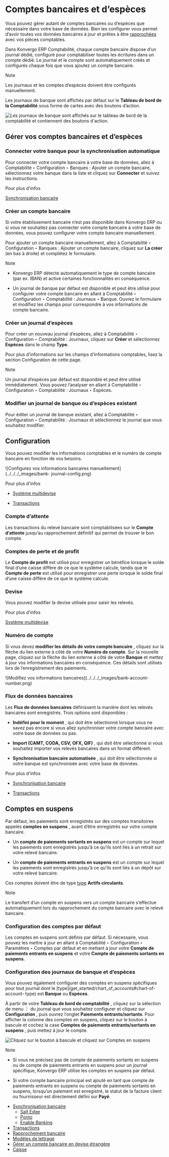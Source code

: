 # Comptes bancaires et d’espèces

Vous pouvez gérer autant de comptes bancaires ou d’espèces que nécessaire dans
votre base de données. Bien les configurer vous permet d’avoir toutes vos
données bancaires à jour et prêtes à être
[rapprochées](bank/reconciliation) avec vos pièces comptables.

Dans Konvergo ERP Comptabilité, chaque compte bancaire dispose d’un journal dédié,
configuré pour comptabiliser toutes les écritures dans un compte dédié. Le
journal et le compte sont automatiquement créés et configurés chaque fois que
vous ajoutez un compte bancaire.

<div class="alert alert-primary">
<p class="alert-title">
Note</p><p>Les journaux et les comptes d’espèces doivent être configurés manuellement.</p>
</div>

Les journaux de banque sont affichés par défaut sur le **Tableau de bord de la
Comptabilité** sous forme de cartes avec des boutons d’action.

![Les journaux de banque sont affichés sur le tableau de bord de la
comptabilité et contiennent des boutons d'action.](../../../_images/card.png)

## Gérer vos comptes bancaires et d’espèces

### Connecter votre banque pour la synchronisation automatique

Pour connecter votre compte bancaire à votre base de données, allez à
Comptabilité ‣ Configuration ‣ Banques : Ajouter un compte bancaire,
sélectionnez votre banque dans la liste et cliquez sur **Connecter** et suivez
les instructions.

<div class="alert alert-secondary">
<p class="alert-title">
Pour plus d'infos</p><p><a href="bank/bank_synchronization">Synchronisation bancaire</a></p>
</div>

### Créer un compte bancaire

Si votre établissement bancaire n’est pas disponible dans Konvergo ERP ou si vous ne
souhaitez pas connecter votre compte bancaire à votre base de données, vous
pouvez configurer votre compte bancaire manuellement.

Pour ajouter un compte bancaire manuellement, allez à Comptabilité ‣
Configuration ‣ Banques : Ajouter un compte bancaire, cliquez sur **La créer**
(en bas à droite) et complétez le formulaire.

<div class="alert alert-primary">
<p class="alert-title">
Note</p><ul>
<li><p>Konvergo ERP détecte automatiquement le type de compte bancaire (par ex. IBAN) et active certaines fonctionnalités en conséquence.</p></li>
<li><p>Un journal de banque par défaut est disponible et peut être utilisé pour configurer votre compte bancaire en allant à Comptabilité ‣ Configuration ‣ Comptabilité : Journaux ‣ Banque. Ouvrez le formulaire et modifiez les champs pour correspondre à vos informations de compte bancaire.</p></li>
</ul>
</div>

### Créer un journal d’espèces

Pour créer un nouveau journal d’espèces, allez à Comptabilité ‣ Configuration
‣ Comptabilité : Journaux, cliquez sur **Créer** et sélectionnez **Espèces**
dans le champ **Type**.

Pour plus d’informations sur les champs d’informations comptables, lisez la
section Configuration de cette page.

<div class="alert alert-primary">
<p class="alert-title">
Note</p><p>Un journal d’espèces par défaut est disponible et peut être utilisé immédiatement. Vous pouvez l’analyser en allant à Comptabilité ‣ Configuration ‣ Comptabilité : Journaux ‣ Espèces.</p>
</div>

### Modifier un journal de banque ou d’espèces existant

Pour éditer un journal de banque existant, allez à Comptabilité ‣
Configuration ‣ Comptabilité : Journaux et sélectionnez le journal que vous
souhaitez modifier.

## Configuration

Vous pouvez modifier les informations comptables et le numéro de compte
bancaire en fonction de vos besoins.

![Configurez vos informations bancaires manuellement](../../../_images/bank-
journal-config.png) <div class="alert alert-secondary">
<p class="alert-title">
Pour plus d'infos</p><ul>
<li><p><a href="get_started/multi_currency">Système multidevise</a></p></li>
<li><p><a href="bank/transactions">Transactions</a></p></li>
</ul>
</div>

### Compte d’attente

Les transactions du relevé bancaire sont comptabilisées sur le **Compte
d’attente** jusqu’au rapprochement définitif qui permet de trouver le bon
compte.

### Comptes de perte et de profit

Le **Compte de profit** est utilisé pour enregistrer un bénéfice lorsque le
solde final d’une caisse diffère de ce que le système calcule, tandis que le
**Compte de perte** est utilisé pour enregistrer une perte lorsque le solde
final d’une caisse diffère de ce que le système calcule.

### Devise

Vous pouvez modifier la devise utilisée pour saisir les relevés.

<div class="alert alert-secondary">
<p class="alert-title">
Pour plus d'infos</p><p><a href="get_started/multi_currency">Système multidevise</a></p>
</div>

### Numéro de compte

Si vous devez **modifier les détails de votre compte bancaire** , cliquez sur
la flèche du lien externe à côté de votre **Numéro de compte**. Sur la
nouvelle page, cliquez sur la flèche du lien externe à côté de votre
**Banque** et mettez à jour vos informations bancaires en conséquence. Ces
détails sont utilisés lors de l’enregistrement des paiements.

![Modifiez vos informations bancaires](../../../_images/bank-account-
number.png)

### Flux de données bancaires

Les **Flux de données bancaires** définissent la manière dont les relevés
bancaires sont enregistrés. Trois options sont disponibles :

  * **Indéfini pour le moment** , qui doit être sélectionné lorsque vous ne savez pas encore si vous allez synchroniser votre compte bancaire avec votre base de données ou pas.

  * **Import (CAMT, CODA, CSV, OFX, QIF)** , qui doit être sélectionné si vous souhaitez importer vos relevés bancaires dans un format différent.

  * **Synchronisation bancaire automatisée** , qui doit être sélectionnée si votre banque est synchronisée avec votre base de données.

<div class="alert alert-secondary">
<p class="alert-title">
Pour plus d'infos</p><ul>
<li><p><a href="bank/bank_synchronization">Synchronisation bancaire</a></p></li>
<li><p><a href="bank/transactions">Transactions</a></p></li>
</ul>
</div>

## Comptes en suspens

Par défaut, les paiements sont enregistrés sur des comptes transitoires
appelés **comptes en suspens** , avant d’être enregistrés sur votre compte
bancaire.

  * Un **compte de paiements sortants en suspens** est un compte sur lequel les paiements sont enregistrés jusqu’à ce qu’ils sont liés à un retrait sur votre relevé bancaire.

  * Un **compte de paiements entrants en suspens** est un compte sur lequel les paiements sont enregistrés jusqu’à ce qu’ils sont liés à un dépôt sur votre relevé bancaire.

Ces comptes doivent être de type
[type](get_started/chart_of_accounts#chart-of-account-type) **Actifs
circulants**.

<div class="alert alert-primary">
<p class="alert-title">
Note</p><p>Le transfert d’un compte en suspens vers un compte bancaire s’effectue automatiquement lors du rapprochement du compte bancaire avec le relevé bancaire.</p>
</div>

### Configuration des comptes par défaut

Les comptes en suspens sont définis par défaut. Si nécessaire, vous pouvez les
mettre à jour en allant à Comptabilité ‣ Configuration ‣ Paramètres ‣ Comptes
par défaut et en mettant à jour votre **Compte de paiements entrants en
suspens** et votre **Compte de paiements sortants en suspens**.

### Configuration des journaux de banque et d’espèces

Vous pouvez également configurer des comptes en suspens spécifiques pour tout
journal dont le [type](get_started/chart_of_accounts#chart-of-account-
type) est **Banque** ou **Espèces**.

À partir de votre **Tableau de bord de comptabilité** , cliquez sur la
sélection de menu ⋮ du journal que vous souhaitez configurer et cliquez sur
**Configuration** , puis ouvrez l’onglet **Paiements entrants/sortants**. Pour
afficher la colonne des comptes en suspens, cliquez sur le bouton à bascule et
cochez la case **Comptes de paiements entrants/sortants en suspens** , puis
mettez à jour le compte.

![Cliquez sur le bouton à bascule et cliquez sur Comptes en
suspens](../../../_images/toggle-button.png) <div class="alert alert-primary">
<p class="alert-title">
Note</p><ul>
<li><p>Si vous ne précisez pas de compte de paiements sortants en suspens ou de compte de paiements entrants en suspens pour un journal spécifique, Konvergo ERP utilise les comptes en suspens par défaut.</p></li>
<li><p>Si votre compte bancaire principal est ajouté en tant que compte de paiements entrants en suspens ou compte de paiements sortants en suspens, lorsqu’un paiement est enregistré, le statut de la facture client ou fournisseur est directement défini sur <b>Payé</b>.</p></li>
</ul>
</div>

  * [Synchronisation bancaire](bank/bank_synchronization)
    * [Salt Edge](bank/bank_synchronization/saltedge)
    * [Ponto](bank/bank_synchronization/ponto)
    * [Enable Banking](bank/bank_synchronization/enablebanking)
  * [Transactions](bank/transactions)
  * [Rapprochement bancaire](bank/reconciliation)
  * [Modèles de lettrage](bank/reconciliation_models)
  * [Gérer un compte bancaire en devise étrangère](bank/foreign_currency)
  * [Caisse](bank/cash_register)

